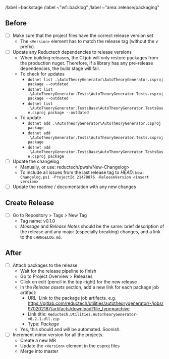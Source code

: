 /label ~backstage
/label ~"wf::backlog"
/label ~"area::release/packaging"

## Before

- [ ] Make sure that the project files have the correct release version set
  - The `<Version>` element has to match the release tag (without the _v_ prefix).
- [ ] Update any Reductech dependencies to release versions
  - When building releases, the CI job will only restore packages from the production
    nuget. Therefore, if a library has any pre-release dependencies, the build stage will fail.
  - To check for updates
    - `dotnet list .\AutoTheoryGenerator\AutoTheoryGenerator.csproj package --outdated`
    - `dotnet list .\AutoTheoryGenerator.Tests\AutoTheoryGenerator.Tests.csproj package --outdated`
    - `dotnet list .\AutoTheoryGenerator.TestsBase\AutoTheoryGenerator.TestsBase.csproj package --outdated`
  - To update
    - `dotnet add .\AutoTheoryGenerator\AutoTheoryGenerator.csproj package`
    - `dotnet add .\AutoTheoryGenerator.Tests\AutoTheoryGenerator.Tests.csproj package`
    - `dotnet add .\AutoTheoryGenerator.TestsBase\AutoTheoryGenerator.TestsBase.csproj package`
- [ ] Update the changelog
  - Manually, or use: reductech/pwsh/New-Changelog>
  - To include all issues from the last release tag to _HEAD_:
    `New-Changelog.ps1 -ProjectId 21478876 -ReleaseVersion <insert version>`
- [ ] Update the readme / documentation with any new changes

## Create Release

- [ ] Go to Repository > Tags > New Tag
  - Tag name: v0.1.0
  - _Message_ and _Release Notes_ should be the same: brief description of the release
    and any major (especially breaking) changes, and a link to the `CHANGELOG.md`.

## After

- [ ] Attach packages to the release
  - Wait for the release pipeline to finish
  - Go to Project Overview > Releases
  - Click on edit (pencil in the top-right) for the new release
  - In the _Release assets_ section, add a new link for each package job artifact:
    - URL: Link to the package job artifacts. e.g. https://gitlab.com/reductech/utilities/autotheorygenerator/-/jobs/970202187/artifacts/download?file_type=archive
    - Link title: `Reductech.Utilities.AutoTheoryGenerator-v0.2.1.dll.zip`
    - Type: _Package_
  - Yes, this should and will be automated. Soonish.
- [ ] Increment minor version for all the projects.
  - Create a new MR
  - Update the `<Version>` element in the csproj files
  - Merge into master
